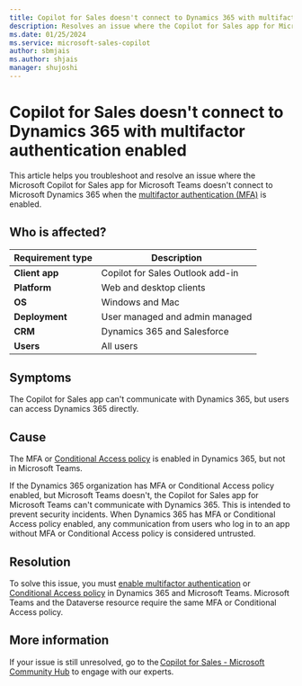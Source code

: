 ```yaml
---
title: Copilot for Sales doesn't connect to Dynamics 365 with multifactor authentication enabled
description: Resolves an issue where the Copilot for Sales app for Microsoft Teams doesn't connect to Dynamics 365 when multifactor authentication is enabled.
ms.date: 01/25/2024
ms.service: microsoft-sales-copilot
author: sbmjais
ms.author: shjais
manager: shujoshi
---
```

# Copilot for Sales doesn't connect to Dynamics 365 with multifactor authentication enabled

This article helps you troubleshoot and resolve an issue where the Microsoft Copilot for Sales app for Microsoft Teams doesn't connect to Microsoft Dynamics 365 when the [multifactor authentication (MFA)](/microsoft-365/admin/security-and-compliance/multi-factor-authentication-microsoft-365?view=o365-worldwide) is enabled.

## Who is affected?

| Requirement type |Description  |
|---------|---------|
|**Client app**     |  Copilot for Sales Outlook add-in        |
|**Platform**     | Web and desktop clients         |
|**OS**     | Windows and Mac         |
|**Deployment**     | User managed and admin managed       |
|**CRM**     | Dynamics 365 and Salesforce        |
|**Users**     | All users   |

## Symptoms

The Copilot for Sales app can't communicate with Dynamics 365, but users can access Dynamics 365 directly.

## Cause

The MFA or [Conditional Access policy](/entra/identity/conditional-access/concept-conditional-access-cloud-apps) is enabled in Dynamics 365, but not in Microsoft Teams.

If the Dynamics 365 organization has MFA or Conditional Access policy enabled, but Microsoft Teams doesn't, the Copilot for Sales app for Microsoft Teams can't communicate with Dynamics 365. This is intended to prevent security incidents. When Dynamics 365 has MFA or Conditional Access policy enabled, any communication from users who log in to an app without MFA or Conditional Access policy is considered untrusted.

## Resolution

To solve this issue, you must [enable multifactor authentication](/microsoft-365/admin/security-and-compliance/set-up-multi-factor-authentication?view=o365-worldwide&preserve-view=true) or [Conditional Access policy](/entra/identity/conditional-access/concept-conditional-access-cloud-apps) in Dynamics 365 and Microsoft Teams. Microsoft Teams and the Dataverse resource require the same MFA or Conditional Access policy.

## More information

If your issue is still unresolved, go to the [Copilot for Sales - Microsoft Community Hub](https://techcommunity.microsoft.com/t5/viva-sales/bd-p/VivaSales) to engage with our experts.

